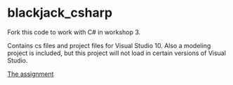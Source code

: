 # blackjack_csharp

Fork this code to work with C# in workshop 3.

Contains cs files and project files for Visual Studio 10. Also a modeling project is included, but this project will not load in certain versions of Visual Studio.

[The assignment](https://coursepress.lnu.se/kurs/objektorienterad-analys-och-design-med-uml/workshops-2/workshop-3-design-using-patterns/)
